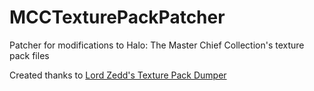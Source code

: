 # MCCTexturePackPatcher
Patcher for modifications to  Halo: The Master Chief Collection's texture pack files

Created thanks to [Lord Zedd's Texture Pack Dumper](https://github.com/Lord-Zedd/MCCTexturePackDumper)
